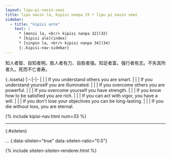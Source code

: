 ```yaml
---
layout: lipu-pi-nasin-sewi
title: lipu nasin la, kipisi nanpa 33 • lipu pi nasin sewi
sidebar:
  - title: "kipisi ante"
    text: |
      * [monsi la, <br/> kipisi nanpa 32](32)
      * [kipisi ale](index)
      * [sinpin la, <br/> kipisi nanpa 34](34)
      {:.kipisi-nav-sidebar}
---
```


知人者智、自知者明。胜人者有力、自胜者强。知足者富。强行者有志。不失其所者久。死而不亡者寿。

{:.loseta}
|:-:|-|-
|  |  | If you understand others you are smart.
|  |  | If you understand yourself you are illuminated.
|  |  | If you overcome others you are powerful.
|  |  | If you overcome yourself you have strength.
|  |  | If you know how to be satisfied you are rich.
|  |  | If you can act with vigor, you have a will.
|  |  | If you don't lose your objectives you can be long-lasting.
|  |  | If you die without loss, you are eternal.

{% include kipisi-nav.html num=33 %}

-------
{:#sitelen}

...
{:data-sitelen="true" data-sitelen-ratio="0.5"}

{% include sitelen-sitelen-renderer.html %}
